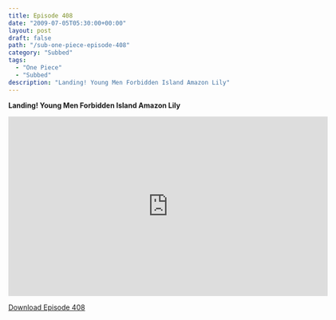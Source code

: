 ```yaml
---
title: Episode 408
date: "2009-07-05T05:30:00+00:00"
layout: post
draft: false
path: "/sub-one-piece-episode-408"
category: "Subbed"
tags:
  - "One Piece"
  - "Subbed"
description: "Landing! Young Men Forbidden Island Amazon Lily"
---
```


**Landing! Young Men Forbidden Island Amazon Lily**

<iframe width="640" height="360" src="https://www.rapidvideo.com/e/G0NNSVEGSZ" frameborder="0" marginwidth=0 marginheight=0 scrolling=no allowfullscreen></iframe>

<a href="http://ouo.io/qs/eCodkFEQ?s=https://rapidvid.to/d/https://www.rapidvideo.com/e/G0NNSVEGSZ">Download Episode 408</a>
